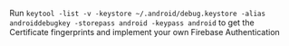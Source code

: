 Run `keytool -list -v -keystore ~/.android/debug.keystore -alias androiddebugkey -storepass android -keypass android` to get the Certificate fingerprints and implement your own Firebase Authentication